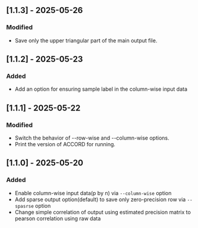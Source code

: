 ## [1.1.3] - 2025-05-26
### Modified
- Save only the upper triangular part of the main output file.

## [1.1.2] - 2025-05-23
### Added 
- Add an option for ensuring sample label in the column-wise input data

## [1.1.1] - 2025-05-22
### Modified
- Switch the behavior of --row-wise and --column-wise options.
- Print the version of ACCORD for running.

## [1.1.0] - 2025-05-20
### Added
- Enable column-wise input data(p by n) via `--column-wise` option
- Add sparse output option(default) to save only zero-precision row via `--spasrse` option
- Change simple correlation of output using estimated precision matrix to pearson correlation using raw data
